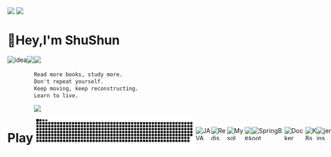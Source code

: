 
<img src="https://github-readme-activity-graph.vercel.app/graph?username=GEKSS5289&theme=github-compact" />

<img src="https://i.imgur.com/waxVImv.png"/>




# 👏Hey,I'm ShuShun
<img  height="130" src="https://github.com/GEKSS5289/GEKSS5289/assets/38618059/432ee06b-ea5c-4e3f-92ae-7121233fff73" alt="idea" title="idea" align="left"/> 
<img  height="130" src="https://github-readme-stats.vercel.app/api?username=GEKSS5289&show_icons=true&theme=flat"  align="left"/>
<img  height="130" src="https://streak-stats.demolab.com?user=GEKSS5289&theme=default&locale=zh_Hans&date_format=%5BY.%5Dn.j"  />


```
Read more books, study more.
Don't repeat yourself.
Keep moving, keep reconstructing.
Learn to live.
```


<img src="https://i.imgur.com/waxVImv.png"/>


<div style="display:flex">
  
# Play

<div style="display:flex;align-items:center;">
<img height="80"  src="https://github.com/1999AZZAR/1999AZZAR/blob/main/resources/img/grid-snake.svg" alt="snake" align="left"/>
<img  height="30" src="https://github.com/GEKSS5289/GEKSS5289/assets/38618059/5bd4af9c-75e5-4dca-855d-047a940a147b" alt="JAVA" title="JAVA">
<img  height="30" src="https://github.com/GEKSS5289/GEKSS5289/assets/38618059/8d394873-8666-4bac-aeca-0ba73d88eef4" alt="Redis" title="Redis">
<img  height="30" src="https://github.com/GEKSS5289/GEKSS5289/assets/38618059/c124d02c-e723-4096-a2fd-c859b24436ff" alt="Mysql" title="Mysql">
<img  height="30" src="https://github.com/GEKSS5289/GEKSS5289/assets/38618059/22ab4123-6164-4b65-9a9c-ad96e3c83c58" alt="es" title="es">
<img  height="30" src="https://github.com/GEKSS5289/GEKSS5289/assets/38618059/c76b0be7-4127-4d84-bd26-6dcdd43318f5" alt="SpringBoot" title="SpringBoot">
<img  height="30" src="https://github.com/GEKSS5289/GEKSS5289/assets/38618059/b9d4e123-5eb0-42de-803b-ccb89b355678" alt="Docker" title="Docker">
<img  height="30" src="https://github.com/GEKSS5289/GEKSS5289/assets/38618059/60731e5e-dfc6-47ca-87d9-cdca1bd22756" alt="K8s" title="k8s">
<img  height="30" src="https://github.com/GEKSS5289/GEKSS5289/assets/38618059/341df2a4-6184-4aa6-9b6c-aef626dcf7aa" alt="jenkins" title="jenkins">
<img  height="30" src="https://github.com/GEKSS5289/GEKSS5289/assets/38618059/23746ba5-68fc-4836-a98d-7991b22e20cd" alt="devops" title="devops">
<img  height="30" src="https://github.com/GEKSS5289/GEKSS5289/assets/38618059/3783ec59-2abf-4a74-bee1-e00e3df6a216" alt="Git" title="Git">
<img  height="30" src="https://github.com/GEKSS5289/GEKSS5289/assets/38618059/2d7cf445-9c62-4d11-af35-6ad246c2f66f" alt="VUE" title="VUE">
<img  height="30" src="https://github.com/GEKSS5289/GEKSS5289/assets/38618059/b53368c2-936b-4b98-9683-9c95dc2f77cc" alt="REACT" title="REACT">
<img  height="30" src="https://github.com/GEKSS5289/GEKSS5289/assets/38618059/146d92a5-ea83-4f99-9a1c-d7d74dba03b4" alt="tomcat" title="tomcat">
<img  height="30" src="https://github.com/GEKSS5289/GEKSS5289/assets/38618059/8342fc2e-18d6-44b2-afa0-fbc6c2ef72ca" alt="LIUNX" title="Liunx" />
<img  height="30" src="https://github.com/GEKSS5289/GEKSS5289/assets/38618059/aaa1ccad-1c97-4df3-9487-40fdf6d9168e" alt="chatgpt" title="chatgpt" />
<img  height="30" src="https://github.com/GEKSS5289/GEKSS5289/assets/38618059/d8e971cc-f4f6-49db-bb72-6f338efbaf60" alt="mybatis" title="mybatis" />
<img  height="30" src="https://github.com/GEKSS5289/GEKSS5289/assets/38618059/3bbbd7d4-f109-4fd7-ace3-b245de0ee746" alt="npm" title="npm" />
<img  height="30" src="https://github.com/GEKSS5289/GEKSS5289/assets/38618059/5010468d-71b9-4246-aed9-a7b1e91384fe" alt="ts" title="ts" />
<img  height="30" src="https://github.com/GEKSS5289/GEKSS5289/assets/38618059/7e94d048-dee3-4df8-9da2-bc3861b05333" alt="js" title="js" />


</div>





